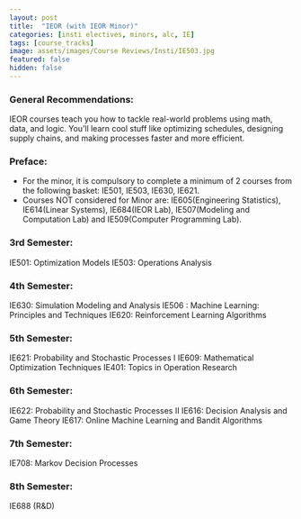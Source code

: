 ```yaml
---
layout: post
title:  "IEOR (with IEOR Minor)"
categories: [insti electives, minors, alc, IE]
tags: [course_tracks]
image: assets/images/Course Reviews/Insti/IE503.jpg
featured: false
hidden: false
---
```


### General Recommendations: 
IEOR courses teach you how to tackle real-world problems using math, data, and logic. You’ll learn cool stuff like optimizing schedules, designing supply chains, and making processes faster and more efficient.

### Preface:
- For the minor, it is compulsory to complete a minimum of 2 courses from the following basket: IE501, IE503, IE630, IE621.
- Courses NOT considered for Minor are: IE605(Engineering Statistics), IE614(Linear Systems), IE684(IEOR Lab), IE507(Modeling and Computation Lab) and IE509(Computer Programming Lab).

### 3rd Semester: 
IE501: Optimization Models
IE503: Operations Analysis

### 4th Semester: 
IE630: Simulation Modeling and Analysis
IE506 : Machine Learning: Principles and Techniques
IE620: Reinforcement Learning Algorithms

### 5th Semester: 
IE621: Probability and Stochastic Processes I
IE609: Mathematical Optimization Techniques
IE401: Topics in Operation Research

### 6th Semester:
IE622: Probability and Stochastic Processes II
IE616: Decision Analysis and Game Theory
IE617: Online Machine Learning and Bandit Algorithms

### 7th Semester:
IE708: Markov Decision Processes

### 8th Semester:
IE688 (R&D)